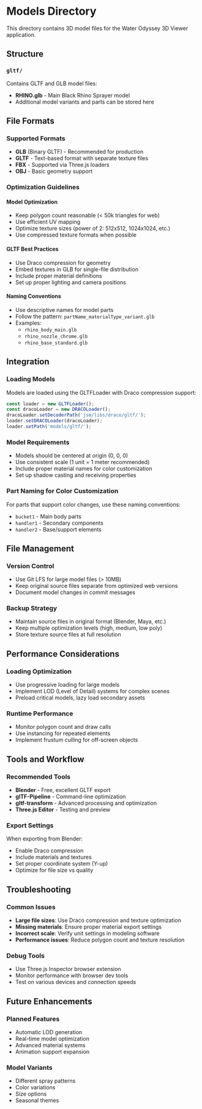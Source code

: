 # Models Directory

This directory contains 3D model files for the Water Odyssey 3D Viewer application.

## Structure

### `gltf/`
Contains GLTF and GLB model files:
- **RHINO.glb** - Main Black Rhino Sprayer model
- Additional model variants and parts can be stored here

## File Formats

### Supported Formats
- **GLB** (Binary GLTF) - Recommended for production
- **GLTF** - Text-based format with separate texture files
- **FBX** - Supported via Three.js loaders
- **OBJ** - Basic geometry support

### Optimization Guidelines

#### Model Optimization
- Keep polygon count reasonable (< 50k triangles for web)
- Use efficient UV mapping
- Optimize texture sizes (power of 2: 512x512, 1024x1024, etc.)
- Use compressed texture formats when possible

#### GLTF Best Practices
- Use Draco compression for geometry
- Embed textures in GLB for single-file distribution
- Include proper material definitions
- Set up proper lighting and camera positions

#### Naming Conventions
- Use descriptive names for model parts
- Follow the pattern: `partName_materialType_variant.glb`
- Examples:
  - `rhino_body_main.glb`
  - `rhino_nozzle_chrome.glb`
  - `rhino_base_standard.glb`

## Integration

### Loading Models
Models are loaded using the GLTFLoader with Draco compression support:

```javascript
const loader = new GLTFLoader();
const dracoLoader = new DRACOLoader();
dracoLoader.setDecoderPath('jsm/libs/draco/gltf/');
loader.setDRACOLoader(dracoLoader);
loader.setPath('models/gltf/');
```

### Model Requirements
- Models should be centered at origin (0, 0, 0)
- Use consistent scale (1 unit = 1 meter recommended)
- Include proper material names for color customization
- Set up shadow casting and receiving properties

### Part Naming for Color Customization
For parts that support color changes, use these naming conventions:
- `bucket1` - Main body parts
- `handler1` - Secondary components
- `handler2` - Base/support elements

## File Management

### Version Control
- Use Git LFS for large model files (> 10MB)
- Keep original source files separate from optimized web versions
- Document model changes in commit messages

### Backup Strategy
- Maintain source files in original format (Blender, Maya, etc.)
- Keep multiple optimization levels (high, medium, low poly)
- Store texture source files at full resolution

## Performance Considerations

### Loading Optimization
- Use progressive loading for large models
- Implement LOD (Level of Detail) systems for complex scenes
- Preload critical models, lazy load secondary assets

### Runtime Performance
- Monitor polygon count and draw calls
- Use instancing for repeated elements
- Implement frustum culling for off-screen objects

## Tools and Workflow

### Recommended Tools
- **Blender** - Free, excellent GLTF export
- **glTF-Pipeline** - Command-line optimization
- **gltf-transform** - Advanced processing and optimization
- **Three.js Editor** - Testing and preview

### Export Settings
When exporting from Blender:
- Enable Draco compression
- Include materials and textures
- Set proper coordinate system (Y-up)
- Optimize for file size vs quality

## Troubleshooting

### Common Issues
- **Large file sizes**: Use Draco compression and texture optimization
- **Missing materials**: Ensure proper material export settings
- **Incorrect scale**: Verify unit settings in modeling software
- **Performance issues**: Reduce polygon count and texture resolution

### Debug Tools
- Use Three.js Inspector browser extension
- Monitor performance with browser dev tools
- Test on various devices and connection speeds

## Future Enhancements

### Planned Features
- Automatic LOD generation
- Real-time model optimization
- Advanced material systems
- Animation support expansion

### Model Variants
- Different spray patterns
- Color variations
- Size options
- Seasonal themes